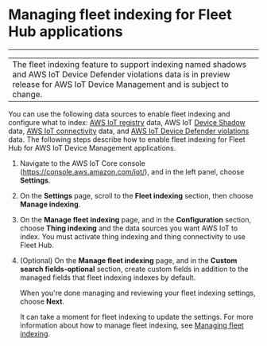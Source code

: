# Managing fleet indexing for Fleet Hub applications<a name="aws-iot-monitor-admin-fleet-indexing"></a>


****  

|  | 
| --- |
|  The fleet indexing feature to support indexing named shadows and AWS IoT Device Defender violations data is in preview release for AWS IoT Device Management and is subject to change\. | 

You can use the following data sources to enable fleet indexing and configure what to index: [AWS IoT registry](https://docs.aws.amazon.com/iot/latest/developerguide/thing-registry.html) data, AWS IoT [Device Shadow](https://docs.aws.amazon.com/iot/latest/developerguide/iot-device-shadows.html) data, [AWS IoT connectivity](https://docs.aws.amazon.com/iot/latest/developerguide/life-cycle-events.html) data, and [AWS IoT Device Defender violations](https://docs.aws.amazon.com/iot/latest/developerguide/device-defender-detect.html) data\. The following steps describe how to enable fleet indexing for Fleet Hub for AWS IoT Device Management applications\. 

1. Navigate to the AWS IoT Core console \([https://console\.aws\.amazon\.com/iot/](https://console.aws.amazon.com/iot/)\), and in the left panel, choose **Settings**\.

1. On the **Settings** page, scroll to the **Fleet indexing** section, then choose **Manage indexing**\.

1. On the **Manage fleet indexing** page, and in the **Configuration** section, choose **Thing indexing** and the data sources you want AWS IoT to index\. You must activate thing indexing and thing connectivity to use Fleet Hub\.

1. \(Optional\) On the **Manage fleet indexing** page, and in the **Custom search fields\-optional** section, create custom fields in addition to the managed fields that fleet indexing indexes by default\. 

   When you're done managing and reviewing your fleet indexing settings, choose **Next**\.

   It can take a moment for fleet indexing to update the settings\. For more information about how to manage fleet indexing, see [Managing fleet indexing](https://docs.aws.amazon.com/iot/latest/developerguide/managing-fleet-index.html)\.